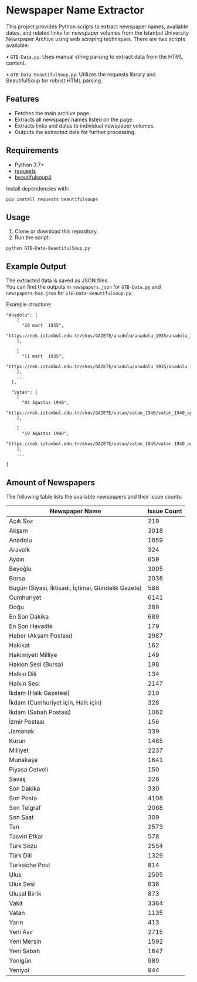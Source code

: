 ﻿# Newspaper Name Extractor

This project provides Python scripts to extract newspaper names, available dates, and related links for newspaper volumes from the Istanbul University Newspaper Archive using web scraping techniques.
There are two scripts available: 

•	`GTB-Data.py`: Uses manual string parsing to extract data from the HTML content.

•	`GTB-Data-BeautifulSoup.py`: Utilizes the requests library and BeautifulSoup for robust HTML parsing.

## Features

- Fetches the main archive page.
- Extracts all newspaper names listed on the page.
- Extracts links and dates to individual newspaper volumes.
- Outputs the extracted data for further processing.

## Requirements

- Python 3.7+
- [requests](https://pypi.org/project/requests/)
- [beautifulsoup4](https://pypi.org/project/beautifulsoup4/)

Install dependencies with:
```
pip install requests beautifulsoup4
```
## Usage

1. Clone or download this repository.
2. Run the script:
```
python GTB-Data-BeautifulSoup.py
```
## Example Output
The extracted data is saved as JSON files.  
You can find the outputs in `newspapers.json` for `GTB-Data.py` and `newspapers-bs4.json` for `GTB-Data-BeautifulSoup.py`.

Example structure:

```{
"Anadolu": [
    [
      "10 mart  1935",
      "https://nek.istanbul.edu.tr/ekos/GAZETE/anadolu/anadolu_1935/anadolu_1935_mart_/anadolu_1935__mart_10_.pdf"
    ],

    [
      "11 mart  1935",
      "https://nek.istanbul.edu.tr/ekos/GAZETE/anadolu/anadolu_1935/anadolu_1935_mart_/anadolu_1935__mart_11_.pdf"
    ],
    ...
  ],

  "Vatan": [
    [
      "04 Ağustos 1940",
      "https://nek.istanbul.edu.tr/ekos/GAZETE/vatan/vatan_1940/vatan_1940_agustos_/vatan_1940_agustos_4_.pdf"
    ],

    [
      "19 Ağustos 1940",
      "https://nek.istanbul.edu.tr/ekos/GAZETE/vatan/vatan_1940/vatan_1940_agustos_/vatan_1940_agustos_19_.pdf"
    ],
    ...

}
```

## Amount of Newspapers

The following table lists the available newspapers and their issue counts:

| Newspaper Name                                              | Issue Count |
|-------------------------------------------------------------|-------------|
| Açık Söz                                                    | 219         |
| Akşam                                                       | 3018        |
| Anadolu                                                     | 1859        |
| Aravelk                                                     | 324         |
| Aydın                                                       | 659         |
| Beyoğlu                                                     | 3005        |
| Borsa                                                       | 2038        |
| Bugün (Siyasi, İktisadi, İçtimai, Gündelik Gazete)          | 588         |
| Cumhuriyet                                                  | 6141        |
| Doğu                                                        | 289         |
| En Son Dakika                                               | 689         |
| En Son Havadis                                              | 179         |
| Haber (Akşam Postası)                                       | 2987        |
| Hakikat                                                     | 162         |
| Hakimiyeti Milliye                                          | 149         |
| Hakkın Sesi (Bursa)                                         | 198         |
| Halkın Dili                                                 | 134         |
| Halkın Sesi                                                 | 2147        |
| İkdam (Halk Gazetesi)                                       | 210         |
| İkdam (Cumhuriyet için, Halk için)                          | 328         |
| İkdam (Sabah Postası)                                       | 1062        |
| İzmir Postası                                               | 156         |
| Jamanak                                                     | 339         |
| Kurun                                                       | 1485        |
| Milliyet                                                    | 2237        |
| Munakaşa                                                    | 1641        |
| Piyasa Cetveli                                              | 150         |
| Savaş                                                       | 226         |
| Son Dakika                                                  | 330         |
| Son Posta                                                   | 4108        |
| Son Telgraf                                                 | 2068        |
| Son Saat                                                    | 309         |
| Tan                                                         | 2573        |
| Tasviri Efkar                                               | 578         |
| Türk Sözü                                                   | 2554        |
| Türk Dili                                                   | 1329        |
| Türkische Post                                              | 814         |
| Ulus                                                        | 2505        |
| Ulus Sesi                                                   | 836         |
| Ulusal Birlik                                               | 873         |
| Vakit                                                       | 3364        |
| Vatan                                                       | 1135        |
| Yarın                                                       | 413         |
| Yeni Asır                                                   | 2715        |
| Yeni Mersin                                                 | 1592        |
| Yeni Sabah                                                  | 1647        |
| Yenigün                                                     | 980         |
| Yeniyol                                                     | 944         |